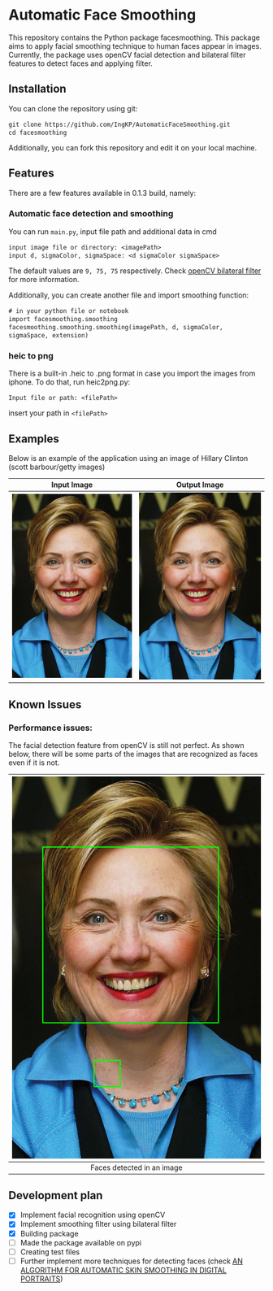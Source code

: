 # Automatic Face Smoothing
 
This repository contains the Python package facesmoothing. This package aims to apply facial smoothing technique to human faces appear in images. Currently, the package uses openCV facial detection and bilateral filter features to detect faces and applying filter.

## Installation

You can clone the repository using git:
```
git clone https://github.com/IngKP/AutomaticFaceSmoothing.git
cd facesmoothing
```

Additionally, you can fork this repository and edit it on your local machine.

## Features

There are a few features available in 0.1.3 build, namely:

### Automatic face detection and smoothing
You can run `main.py`, input file path and additional data in cmd
```
input image file or directory: <imagePath>
input d, sigmaColor, sigmaSpace: <d sigmaColor sigmaSpace>
```
The default values are `9, 75, 75` respectively. Check [openCV bilateral filter](https://docs.opencv.org/4.x/d4/d86/group__imgproc__filter.html#ga9d7064d478c95d60003cf839430737ed) for more information.

Additionally, you can create another file and import smoothing function:
```
# in your python file or notebook
import facesmoothing.smoothing
facesmoothing.smoothing.smoothing(imagePath, d, sigmaColor, sigmaSpace, extension)
```

### heic to png
There is a built-in .heic to .png format in case you import the images from iphone. To do that, run heic2png.py:
```
Input file or path: <filePath>
```
insert your path in `<filePath>`

## Examples
Below is an example of the application using an image of Hillary Clinton (scott barbour/getty images)

Input Image |  Output Image
:-------------------------:|:-------------------------:
![alt text](resources/Hillary-Rodham-Clinton-2003.webp "Input") | ![alt text](resources/Hillary-Rodham-Clinton-2003_smoothing.png "output")


## Known Issues

### Performance issues:
The facial detection feature from openCV is still not perfect. As shown below, there will be some parts of the images that are recognized as faces even if it is not.

| ![alt text](resources/Hillary-Rodham-Clinton-2003_rectangle.png "Detected faces") | 
|:--:| 
| Faces detected in an image|
## Development plan

- [x] Implement facial recognition using openCV
- [x] Implement smoothing filter using bilateral filter
- [x] Building package
- [ ] Made the package available on pypi
- [ ] Creating test files
- [ ] Further implement more techniques for detecting faces (check [AN ALGORITHM FOR AUTOMATIC SKIN SMOOTHING IN DIGITAL PORTRAITS](https://projet.liris.cnrs.fr/imagine/pub/proceedings/ICIP-2009/pdfs/0003149.pdf))

